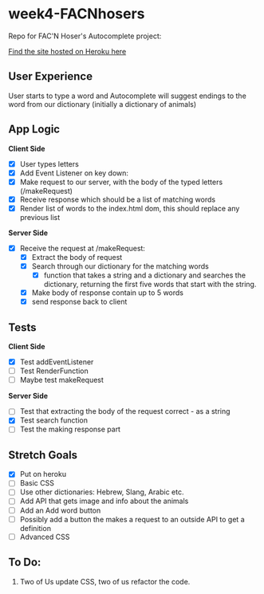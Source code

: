# week4-FACNhosers
Repo for FAC'N Hoser's Autocomplete project:

[Find the site hosted on Heroku here](https://still-reaches-22770.herokuapp.com/)

## User Experience

User starts to type a word and Autocomplete will suggest endings to the word from our dictionary (initially a dictionary of animals)

## App Logic

**Client Side**
 - [x] User types letters
 - [x] Add Event Listener on key down:
  - [x] Make request to our server, with the body of the typed letters (/makeRequest)
  - [x] Receive response which should be a list of matching words
  - [x] Render list of words to the index.html dom, this should replace any previous list

**Server Side**
- [x] Receive the request at /makeRequest:
  - [x] Extract the body of request
  - [x] Search through our dictionary for the matching words
    - [x] function that takes a string and a dictionary and searches the dictionary, returning the first five words that start with the string.
  - [x] Make body of response contain up to 5 words
  - [x] send response back to client

## Tests

**Client Side**
  - [x] Test addEventListener
  - [ ] Test RenderFunction
  - [ ] Maybe test makeRequest

**Server Side**
  - [ ] Test that extracting the body of the request correct - as a string
  - [x] Test search function
  - [ ] Test the making response part

## Stretch Goals

- [x] Put on heroku
- [ ] Basic CSS
- [ ] Use other dictionaries: Hebrew, Slang, Arabic etc.
- [ ] Add API that gets image and info about the animals
- [ ] Add an Add word button
- [ ] Possibly add a button the makes a request to an outside API to get a definition
- [ ] Advanced CSS

## To Do:

1. Two of Us update CSS, two of us refactor the code.
